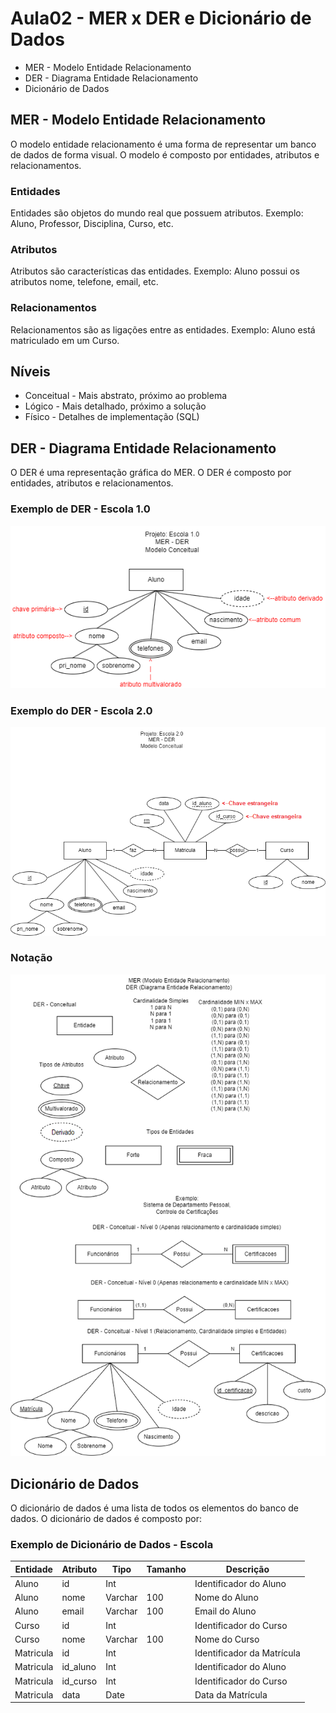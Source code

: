 # Aula02 - MER x DER e Dicionário de Dados

- MER - Modelo Entidade Relacionamento
- DER - Diagrama Entidade Relacionamento
- Dicionário de Dados

## MER - Modelo Entidade Relacionamento
O modelo entidade relacionamento é uma forma de representar um banco de dados de forma visual. O modelo é composto por entidades, atributos e relacionamentos.

### Entidades
Entidades são objetos do mundo real que possuem atributos. Exemplo: Aluno, Professor, Disciplina, Curso, etc.

### Atributos
Atributos são características das entidades. Exemplo: Aluno possui os atributos nome, telefone, email, etc.

### Relacionamentos
Relacionamentos são as ligações entre as entidades. Exemplo: Aluno está matriculado em um Curso.

## Níveis
- Conceitual - Mais abstrato, próximo ao problema
- Lógico - Mais detalhado, próximo a solução
- Físico - Detalhes de implementação (SQL)

## DER - Diagrama Entidade Relacionamento
O DER é uma representação gráfica do MER. O DER é composto por entidades, atributos e relacionamentos.
### Exemplo de DER - Escola 1.0
![Escola](./escola1.0.png)
### Exemplo do DER - Escola 2.0
![Escola 2.0](./escola2.0.png)
### Notação
![Notação](./merder.png)

## Dicionário de Dados
O dicionário de dados é uma lista de todos os elementos do banco de dados. O dicionário de dados é composto por:

### Exemplo de Dicionário de Dados - Escola
| Entidade | Atributo | Tipo | Tamanho | Descrição |
|----------|----------|------|---------|-----------|
| Aluno    | id       | Int  |         | Identificador do Aluno |
| Aluno    | nome     | Varchar | 100   | Nome do Aluno |
| Aluno    | email    | Varchar | 100   | Email do Aluno |
| Curso    | id       | Int  |         | Identificador do Curso |
| Curso    | nome     | Varchar | 100   | Nome do Curso |
| Matricula| id       | Int  |         | Identificador da Matrícula |
| Matricula| id_aluno | Int  |         | Identificador do Aluno |
| Matricula| id_curso | Int  |         | Identificador do Curso |
| Matricula| data     | Date |         | Data da Matrícula |


